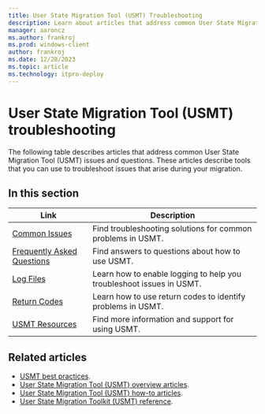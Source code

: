 ```yaml
---
title: User State Migration Tool (USMT) Troubleshooting
description: Learn about articles that address common User State Migration Tool (USMT) issues and questions to help troubleshooting.
manager: aaroncz
ms.author: frankroj
ms.prod: windows-client
author: frankroj
ms.date: 12/28/2023
ms.topic: article
ms.technology: itpro-deploy
---
```


# User State Migration Tool (USMT) troubleshooting

The following table describes articles that address common User State Migration Tool (USMT) issues and questions. These articles describe tools that you can use to troubleshoot issues that arise during your migration.

## In this section

| Link | Description |
|--- |--- |
|[Common Issues](/troubleshoot/windows-client/deployment/usmt-common-issues)|Find troubleshooting solutions for common problems in USMT.|
|[Frequently Asked Questions](usmt-faq.yml)|Find answers to questions about how to use USMT.|
|[Log Files](usmt-log-files.md)|Learn how to enable logging to help you troubleshoot issues in USMT.|
|[Return Codes](/troubleshoot/windows-client/deployment/usmt-return-codes)|Learn how to use return codes to identify problems in USMT.|
|[USMT Resources](usmt-resources.md)|Find more information and support for using USMT.|

## Related articles

- [USMT best practices](usmt-best-practices.md).
- [User State Migration Tool (USMT) overview articles](usmt-topics.md).
- [User State Migration Tool (USMT) how-to articles](usmt-how-to.md).
- [User State Migration Toolkit (USMT) reference](usmt-reference.md).
